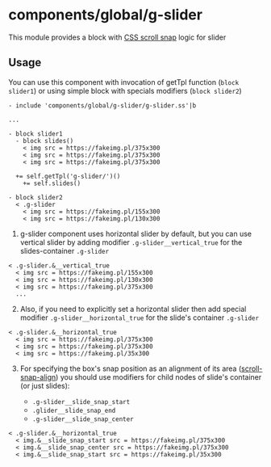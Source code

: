# components/global/g-slider

This module provides a block with [CSS scroll snap](https://developer.mozilla.org/en-US/docs/Web/CSS/CSS_scroll_snap) logic for slider

## Usage

You can use this component with invocation of getTpl function (`block slider1`) or using simple block with specials modifiers (`block slider2`)

```
- include 'components/global/g-slider/g-slider.ss'|b

...

- block slider1
  - block slides()
    < img src = https://fakeimg.pl/375x300
    < img src = https://fakeimg.pl/375x300
    < img src = https://fakeimg.pl/375x300

  += self.getTpl('g-slider/')()
    += self.slides()

- block slider2
  < .g-slider
    < img src = https://fakeimg.pl/155x300
    < img src = https://fakeimg.pl/130x300
```

1. g-slider component uses horizontal slider by default, but you can use vertical slider by adding modifier `.g-slider__vertical_true` for the slides-container `.g-slider`

```
< .g-slider.&__vertical_true
  < img src = https://fakeimg.pl/155x300
  < img src = https://fakeimg.pl/130x300
  < img src = https://fakeimg.pl/375x300
  ...
```

2. Also, if you need to explicitly set a horizontal slider then add special modifier `.g-slider__horizontal_true` for the slide's container `.g-slider`

```
< .g-slider.&__horizontal_true
  < img src = https://fakeimg.pl/375x300
  < img src = https://fakeimg.pl/375x300
  < img src = https://fakeimg.pl/35x300
```

3. For specifying the box's snap position as an alignment of its area ([scroll-snap-align](https://www.markdownguide.org/basic-syntax/#links)) you should use modifiers for child nodes of slide's container (or just slides):

   - `.g-slider__slide_snap_start`
   - `.glider__slide_snap_end`
   - `.g-slider__slide_snap_center`

```
< .g-slider.&__horizontal_true
  < img.&__slide_snap_start src = https://fakeimg.pl/375x300
  < img.&__slide_snap_center src = https://fakeimg.pl/375x300
  < img.&__slide_snap_start src = https://fakeimg.pl/35x300
```


